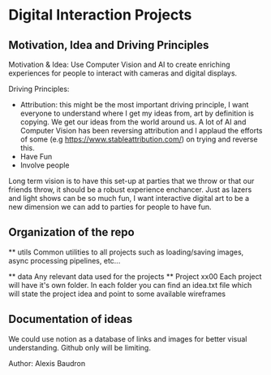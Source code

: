 # Digital Interaction Projects
 
## Motivation, Idea and Driving Principles

Motivation & Idea:
Use Computer Vision and AI to create enriching experiences for people to interact with cameras and digital displays.

Driving Principles:
* Attribution: this might be the most important driving principle, I want everyone to understand where I get my ideas from, art by definition is copying. We get our ideas from the world around us. A lot of AI and Computer Vision has been reversing attribution and I applaud the efforts of some (e.g https://www.stableattribution.com/) on trying and reverse this.
* Have Fun
* Involve people

Long term vision is to have this set-up at parties that we throw or that our friends throw, it should be a robust experience enchancer. Just as lazers and light shows can be so much fun, I want interactive digital art to be a new dimension we can add to parties for people to have fun. 


## Organization of the repo

** utils
    Common utilities to all projects such as loading/saving images, async processing pipelines, etc...

** data
    Any relevant data used for the projects
** Project xx00
    Each project will have it's own folder. 
    In each folder you can find an idea.txt file which will state the project idea and point to some available wireframes 

## Documentation of ideas

We could use notion as a database of links and images for better visual understanding. Github only will be limiting. 


Author: Alexis Baudron